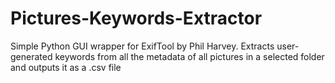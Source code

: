 # Pictures-Keywords-Extractor
Simple Python GUI wrapper for ExifTool by Phil Harvey. Extracts user-generated keywords from all the metadata of all pictures in a selected folder and outputs it as a .csv file
